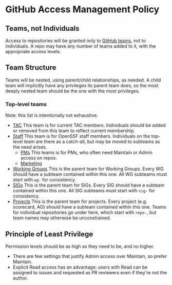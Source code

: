 # GitHub Access Management Policy

## Teams, not Individuals

Access to repositories will be granted only to [GitHub teams](https://docs.github.com/en/organizations/organizing-members-into-teams/about-teams#team-visibility), not to individuals. A repo may have any number of teams added to it, with the appropriate access levels.

## Team Structure

Teams will be nested, using parent/child relationships, as needed. A child team will implicitly have any privileges its parent team does, so the most deeply nested team should be the one with the most privileges.

### Top-level teams

Note: this list is intentionally not exhaustive.

- [TAC](https://github.com/orgs/ossf/teams/tac)
    This team is for current TAC members. Individuals should be added or removed from this team to reflect current membership.
- [Staff](https://github.com/orgs/ossf/teams/staff)
    This team is for OpenSSF staff members. Individuals on the top-level team are there as a catch-all, but may be moved to subteams as the need arises.
  - [PMs](https://github.com/orgs/ossf/teams/pms)
      This teams is for PMs, who often need Maintain or Admin access on repos.
  - [Marketing](https://github.com/orgs/ossf/teams/marketing)
- [Working Groups](https://github.com/orgs/ossf/teams/working-groups)
    This is the parent team for Working Groups. Every WG should have a subteam contained within this one. All WG subteams must start with `wg-` for consistency.
- [SIGs](https://github.com/orgs/ossf/teams/sigs)
    This is the parent team for SIGs. Every SIG should have a subteam contained within this one. All SIG subteams must start with `sig-` for consistency.
- [Projects](https://github.com/orgs/ossf/teams/projects)
    This is the parent team for projects. Every project (e.g. scorecard, AO) should have a subteam contained within this one.
    Teams for individual repositories go under here, which start with `repo-`, but team names may otherwise be unconstrained.

## Principle of Least Privilege

 Permission levels should be as high as they need to be, and no higher.

- There are few settings that justify Admin access over Maintain, so prefer Maintain.
- Explicit Read access has an advantage: users with Read can be assigned to issues and requested as PR reviewers even if they're not the author.
